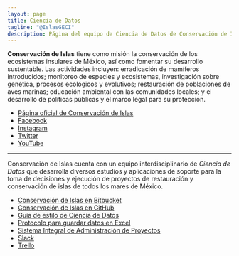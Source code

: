 ```yaml
---
layout: page
title: Ciencia de Datos
tagline: "@IslasGECI"
description: Página del equipo de Ciencia de Datos de Conservación de Islas
---
```


**Conservación de Islas** tiene como misión la conservación de los ecosistemas insulares de México, así como fomentar su desarrollo sustentable. Las actividades incluyen: erradicación de mamíferos introducidos; monitoreo de especies y ecosistemas, investigación sobre genética, procesos ecológicos y evolutivos; restauración de poblaciones de aves marinas; educación ambiental con las comunidades locales; y el desarrollo de políticas públicas y el marco legal para su protección.

- [Página oficial de Conservación de Islas](https://islas.org.mx)
- [Facebook](https://www.facebook.com/IslasGECI)
- [Instagram](https://www.instagram.com/gecibc/)
- [Twitter](https://twitter.com/IslasGECI)
- [YouTube](https://www.youtube.com/channel/UChCwUNW27D50Bwh27U0lpfg)

---

Conservación de Islas cuenta con un equipo interdisciplinario de _Ciencia de Datos_ que desarrolla diversos estudios y aplicaciones de soporte para la toma de decisiones y ejecución de proyectos de restauración y conservación de islas de todos los mares de México.

- [Conservación de Islas en Bitbucket](https://bitbucket.org/IslasGECI/)
- [Conservación de Islas en GitHub](https://github.com/IslasGECI)
- [Guía de estilo de Ciencia de Datos](guia_de_estilo/)
- [Protocolo para guardar datos en Excel](https://islasgeci.github.io/datos_en_excel)
- [Sistema Integral de Administración de Proyectos](https://islasgeci.herokuapp.com)
- [Slack](https://islas.slack.com)
- [Trello](https://trello.com/islasgeci)
